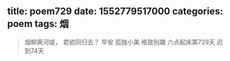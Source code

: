 title: poem729
date: 1552779517000
categories: poem
tags: 烟
---
> 烟柳黄河堤，
君欲同归去？
早安
孤独小美
格致别趣
六点起床第729天 迟到74天